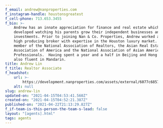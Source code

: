 ```yaml
---
f_email: andrew@nanproperties.com
f_instagram-handle: houstonsgreatest
f_cell-phone: 713.653.3455
f_bio: >-
    Andrew has an innate appreciation for finance and real estate which he
    developed watching his parents grow their independent businesses and property
    investments. Prior to joining Nan & Co. Properties, Andrew worked alongside a
    high producing broker with expertise in the Houston luxury market. He is a
    member of the National Association of Realtors, the Asian Real Estate
    Association of America and the National Association of Asian American
    Professionals.  Having spent a year and a half in Beijing and Hong Kong, he is
    also fluent in Mandarin.
title: Andrew Lin
f_title: Realtor Associate
f_headshot:
    url: >-
        https://development.nanproperties.com/assets/external/6077c685703f551487a5e640_602605164909doptimized_c26ebf5403db1854cf6dde320deafcc7-1.jpeg
    alt: null
slug: andrew-lin
updated-on: "2021-04-15T04:53:41.560Z"
created-on: "2021-04-15T04:52:21.387Z"
published-on: "2021-04-22T21:13:29.827Z"
f_if-team-is-this-person-the-team-s-lead: false
layout: "[agents].html"
tags: agents
---
```

